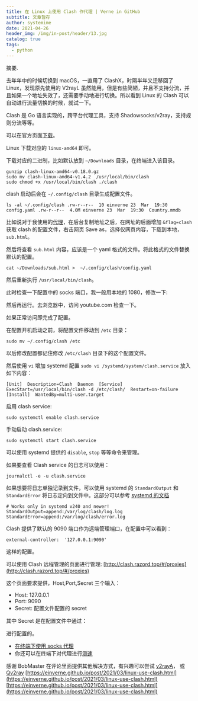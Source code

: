 ```yaml
---
title: 在 Linux 上使用 Clash 作代理 | Verne in GitHub
subtitle: 文章暂存
author: systemime
date: 2021-04-26
header_img: /img/in-post/header/13.jpg
catalog: true
tags:
  - python
---
```

摘要.

<!-- more -->
去年年中的时候切换到 macOS，一直用了 ClashX，时隔半年又迁移回了 Linux，发现原先使用的 V2rayL 虽然能用，但是有些简陋，并且不支持分流，并且如果一个地址失效了，还需要手动地进行切换。所以看到 Linux 的 Clash 可以自动进行流量切换的时候，就试一下。

Clash 是 Go 语言实现的，跨平台代理工具，支持 Shadowsocks/v2ray，支持规则分流等等。

可以在官方页面[下载](https://github.com/Dreamacro/clash/releases)。

Linux 下载对应的 `linux-amd64` 即可。

下载对应的二进制，比如默认放到 `~/Downloads` 目录，在终端进入该目录。

    gunzip clash-linux-amd64-v0.18.0.gz
    sudo mv clash-linux-amd64-v1.4.2  /usr/local/bin/clash
    sudo chmod +x /usr/local/bin/clash ./clash

clash 启动后会在 `~/.config/clash` 目录生成配置文件。

    ls -al ~/.config/clash .rw-r--r--  10 einverne 23  Mar  19:30 config.yaml .rw-r--r--  4.0M einverne 23  Mar  19:30  Country.mmdb

比如说对于我使用的[代理](https://portal.wallless.xyz/#/register?code=nlyM4OSi)，在后台复制地址之后，在网址的后面增加 `&flag=clash` 获取 clash 的配置文件，右击网页 Save as，选择仅网页内容，下载到本地， `sub.html`。

然后将查看 `sub.html` 内容，应该是一个 yaml 格式的文件。将此格式的文件替换默认的配置。

    cat ~/Downloads/sub.html >  ~/.config/clash/config.yaml

然后重新执行 `/usr/local/bin/clash`。

此时检查一下配置中的 socks 端口，我一般用本地的 1080，修改一下:

然后再运行。去浏览器中，访问 youtube.com 检查一下。

如果正常访问即完成了配置。

在配置开机启动之前，将配置文件移动到 `/etc` 目录：

    sudo mv ~/.config/clash /etc

以后修改配置都记住修改 `/etc/clash` 目录下的这个配置文件。

然后使用 `vi` 增加 systemd 配置 `sudo vi /systemd/system/clash.service` 放入如下内容：

    [Unit]  Description=Clash  Daemon  [Service]  ExecStart=/usr/local/bin/clash -d /etc/clash/  Restart=on-failure [Install]  WantedBy=multi-user.target

启用 clash service:

    sudo systemctl enable clash.service

手动启动 clash.service:

    sudo systemctl start clash.service

可以使用 systemd 提供的 `disable`, `stop` 等等命令来管理。

如果要查看 Clash service 的日志可以使用：

    journalctl -e -u clash.service

如果想要将日志单独记录到文件，可以使用 systemd 的 `StandardOutput` 和 `StandardError` 将日志定向到文件中。这部分可以参考 [systemd 的文档](https://www.freedesktop.org/software/systemd/man/systemd.exec.html#StandardOutput=)

    # Works only in systemd v240 and newer!  StandardOutput=append:/var/log/clash/log.log StandardError=append:/var/log/clash/error.log

Clash 提供了默认的 9090 端口作为远端管理端口，在配置中可以看到：

    external-controller:  '127.0.0.1:9090'

这样的配置。

可以使用 Clash 远程管理的页面进行管理: [http://clash.razord.top/#/proxies](http://clash.razord.top/#/proxies)

这个页面要求提供，Host,Port,Secret 三个输入：

-   Host: 127.0.0.1
-   Port: 9090
-   Secret: 配置文件配置的 secret

其中 Secret 是在配置文件中通过：

进行配置的。

-   [在终端下使用 socks 代理](https://einverne.github.io/post/2017/02/terminal-sock5-proxy.html)
-   你还可以在终端下对代理进行[测速](https://einverne.github.io/post/2020/04/how-to-speed-test-a-proxy-socks-or-http-proxy.html)

感谢 BobMaster 在评论里面提供其他解决方式，有兴趣可以尝试 [v2rayA](https://github.com/v2rayA/v2rayA)， 或 [Qv2ray](https://github.com/Qv2ray/Qv2ray) 
 [https://einverne.github.io/post/2021/03/linux-use-clash.html](https://einverne.github.io/post/2021/03/linux-use-clash.html) 
 [https://einverne.github.io/post/2021/03/linux-use-clash.html](https://einverne.github.io/post/2021/03/linux-use-clash.html)
